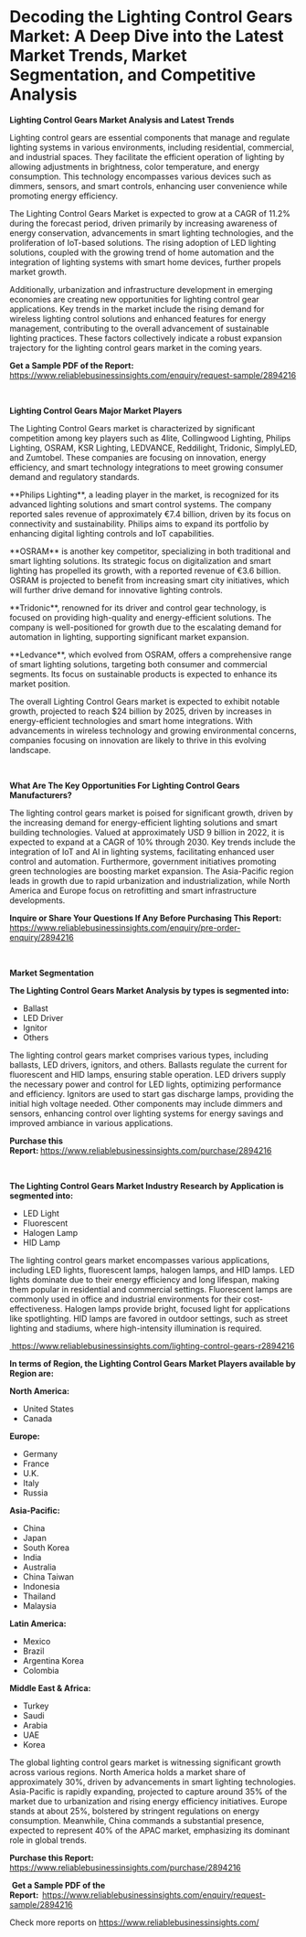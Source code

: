 <p><h1>Decoding the Lighting Control Gears Market: A Deep Dive into the Latest Market Trends, Market Segmentation, and Competitive Analysis</h1></p><p><strong>Lighting Control Gears Market Analysis and Latest Trends</strong></p>
<p><p>Lighting control gears are essential components that manage and regulate lighting systems in various environments, including residential, commercial, and industrial spaces. They facilitate the efficient operation of lighting by allowing adjustments in brightness, color temperature, and energy consumption. This technology encompasses various devices such as dimmers, sensors, and smart controls, enhancing user convenience while promoting energy efficiency.</p><p>The Lighting Control Gears Market is expected to grow at a CAGR of 11.2% during the forecast period, driven primarily by increasing awareness of energy conservation, advancements in smart lighting technologies, and the proliferation of IoT-based solutions. The rising adoption of LED lighting solutions, coupled with the growing trend of home automation and the integration of lighting systems with smart home devices, further propels market growth. </p><p>Additionally, urbanization and infrastructure development in emerging economies are creating new opportunities for lighting control gear applications. Key trends in the market include the rising demand for wireless lighting control solutions and enhanced features for energy management, contributing to the overall advancement of sustainable lighting practices. These factors collectively indicate a robust expansion trajectory for the lighting control gears market in the coming years.</p></p>
<p><strong>Get a Sample PDF of the Report:&nbsp;</strong> <a href="https://www.reliablebusinessinsights.com/enquiry/request-sample/2894216?utm_campaign=3113&utm_medium=2&utm_source=Github&utm_content=ia&utm_term=15032025&utm_id=lighting-control-gears">https://www.reliablebusinessinsights.com/enquiry/request-sample/2894216</a></p>
<p>&nbsp;</p>
<p><strong>Lighting Control Gears Major Market Players</strong></p>
<p><p>The Lighting Control Gears market is characterized by significant competition among key players such as 4lite, Collingwood Lighting, Philips Lighting, OSRAM, KSR Lighting, LEDVANCE, Reddilight, Tridonic, SimplyLED, and Zumtobel. These companies are focusing on innovation, energy efficiency, and smart technology integrations to meet growing consumer demand and regulatory standards.</p><p>**Philips Lighting**, a leading player in the market, is recognized for its advanced lighting solutions and smart control systems. The company reported sales revenue of approximately €7.4 billion, driven by its focus on connectivity and sustainability. Philips aims to expand its portfolio by enhancing digital lighting controls and IoT capabilities.</p><p>**OSRAM** is another key competitor, specializing in both traditional and smart lighting solutions. Its strategic focus on digitalization and smart lighting has propelled its growth, with a reported revenue of €3.6 billion. OSRAM is projected to benefit from increasing smart city initiatives, which will further drive demand for innovative lighting controls.</p><p>**Tridonic**, renowned for its driver and control gear technology, is focused on providing high-quality and energy-efficient solutions. The company is well-positioned for growth due to the escalating demand for automation in lighting, supporting significant market expansion. </p><p>**Ledvance**, which evolved from OSRAM, offers a comprehensive range of smart lighting solutions, targeting both consumer and commercial segments. Its focus on sustainable products is expected to enhance its market position.</p><p>The overall Lighting Control Gears market is expected to exhibit notable growth, projected to reach $24 billion by 2025, driven by increases in energy-efficient technologies and smart home integrations. With advancements in wireless technology and growing environmental concerns, companies focusing on innovation are likely to thrive in this evolving landscape.</p></p>
<p>&nbsp;</p>
<p><strong>What Are The Key Opportunities For Lighting Control Gears Manufacturers?</strong></p>
<p><p>The lighting control gears market is poised for significant growth, driven by the increasing demand for energy-efficient lighting solutions and smart building technologies. Valued at approximately USD 9 billion in 2022, it is expected to expand at a CAGR of 10% through 2030. Key trends include the integration of IoT and AI in lighting systems, facilitating enhanced user control and automation. Furthermore, government initiatives promoting green technologies are boosting market expansion. The Asia-Pacific region leads in growth due to rapid urbanization and industrialization, while North America and Europe focus on retrofitting and smart infrastructure developments.</p></p>
<p><strong>Inquire or Share Your Questions If Any Before Purchasing This Report:</strong> <a href="https://www.reliablebusinessinsights.com/enquiry/pre-order-enquiry/2894216?utm_campaign=3113&utm_medium=2&utm_source=Github&utm_content=ia&utm_term=15032025&utm_id=lighting-control-gears">https://www.reliablebusinessinsights.com/enquiry/pre-order-enquiry/2894216</a></p>
<p>&nbsp;</p>
<p><strong>Market Segmentation</strong></p>
<p><strong>The Lighting Control Gears Market Analysis by types is segmented into:</strong></p>
<p><ul><li>Ballast</li><li>LED Driver</li><li>Ignitor</li><li>Others</li></ul></p>
<p><p>The lighting control gears market comprises various types, including ballasts, LED drivers, ignitors, and others. Ballasts regulate the current for fluorescent and HID lamps, ensuring stable operation. LED drivers supply the necessary power and control for LED lights, optimizing performance and efficiency. Ignitors are used to start gas discharge lamps, providing the initial high voltage needed. Other components may include dimmers and sensors, enhancing control over lighting systems for energy savings and improved ambiance in various applications.</p></p>
<p><strong>Purchase this Report:&nbsp;</strong><a href="https://www.reliablebusinessinsights.com/purchase/2894216?utm_campaign=3113&utm_medium=2&utm_source=Github&utm_content=ia&utm_term=15032025&utm_id=lighting-control-gears">https://www.reliablebusinessinsights.com/purchase/2894216</a></p>
<p>&nbsp;</p>
<p><strong>The Lighting Control Gears Market Industry Research by Application is segmented into:</strong></p>
<p><ul><li>LED Light</li><li>Fluorescent</li><li>Halogen Lamp</li><li>HID Lamp</li></ul></p>
<p><p>The lighting control gears market encompasses various applications, including LED lights, fluorescent lamps, halogen lamps, and HID lamps. LED lights dominate due to their energy efficiency and long lifespan, making them popular in residential and commercial settings. Fluorescent lamps are commonly used in office and industrial environments for their cost-effectiveness. Halogen lamps provide bright, focused light for applications like spotlighting. HID lamps are favored in outdoor settings, such as street lighting and stadiums, where high-intensity illumination is required.</p></p>
<p><a href="https://www.reliablebusinessinsights.com/lighting-control-gears-r2894216?utm_campaign=3113&utm_medium=2&utm_source=Github&utm_content=ia&utm_term=15032025&utm_id=lighting-control-gears">&nbsp;https://www.reliablebusinessinsights.com/lighting-control-gears-r2894216</a></p>
<p><strong>In terms of Region, the Lighting Control Gears Market Players available by Region are:</strong></p>
<p>
    <p> <strong> North America: </strong>
        <ul>
            <li>United States</li>
            <li>Canada</li>
        </ul>
        </p> 
    <p> <strong> Europe: </strong>
        <ul>
            <li>Germany</li>
            <li>France</li>
            <li>U.K.</li>
            <li>Italy</li>
            <li>Russia</li>
        </ul>
        </p> 
    <p> <strong> Asia-Pacific: </strong>
        <ul>
            <li>China</li>
            <li>Japan</li>
            <li>South Korea</li>
            <li>India</li>
            <li>Australia</li>
            <li>China Taiwan</li>
            <li>Indonesia</li>
            <li>Thailand</li>
            <li>Malaysia</li>
        </ul>
        </p> 
    <p> <strong> Latin America: </strong>
        <ul>
            <li>Mexico</li>
            <li>Brazil</li>
            <li>Argentina Korea</li>
            <li>Colombia</li>
        </ul>
        </p> 
    <p> <strong> Middle East & Africa: </strong>
        <ul>
            <li>Turkey</li>
            <li>Saudi</li>
            <li>Arabia</li>
            <li>UAE</li>
            <li>Korea</li>
        </ul>
    </p>
    </p>
<p><p>The global lighting control gears market is witnessing significant growth across various regions. North America holds a market share of approximately 30%, driven by advancements in smart lighting technologies. Asia-Pacific is rapidly expanding, projected to capture around 35% of the market due to urbanization and rising energy efficiency initiatives. Europe stands at about 25%, bolstered by stringent regulations on energy consumption. Meanwhile, China commands a substantial presence, expected to represent 40% of the APAC market, emphasizing its dominant role in global trends.</p></p>
<p><strong>Purchase this Report: </strong><a href="https://www.reliablebusinessinsights.com/purchase/2894216?utm_campaign=3113&utm_medium=2&utm_source=Github&utm_content=ia&utm_term=15032025&utm_id=lighting-control-gears">https://www.reliablebusinessinsights.com/purchase/2894216</a></p>
<p>&nbsp;<strong>Get a Sample PDF of the Report:&nbsp;&nbsp;</strong><a href="https://www.reliablebusinessinsights.com/enquiry/request-sample/2894216?utm_campaign=3113&utm_medium=2&utm_source=Github&utm_content=ia&utm_term=15032025&utm_id=lighting-control-gears">https://www.reliablebusinessinsights.com/enquiry/request-sample/2894216</a></p>
<p><strong></strong></p>
<p>Check more reports on <a href="https://www.reliablebusinessinsights.com/?utm_campaign=3113&utm_medium=2&utm_source=Github&utm_content=ia&utm_term=15032025&utm_id=lighting-control-gears">https://www.reliablebusinessinsights.com/</a></p>